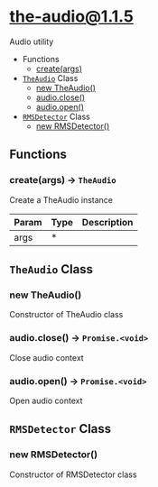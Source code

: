 <!-- // Code generated by coz. DO NOT EDIT. -->
# the-audio@1.1.5

Audio utility

+ Functions
  + [create(args)](#the-audio-function-create)
+ [`TheAudio`](#the-audio-classes) Class
  + [new TheAudio()](#the-audio-classes-the-audio-constructor)
  + [audio.close()](#the-audio-classes-the-audio-close)
  + [audio.open()](#the-audio-classes-the-audio-open)
+ [`RMSDetector`](#the-audio-classes) Class
  + [new RMSDetector()](#the-audio-classes-rms-detector-constructor)

## Functions

<a class='md-heading-link' name="the-audio-function-create" ></a>

### create(args) -> `TheAudio`

Create a TheAudio instance

| Param | Type | Description |
| ----- | --- | -------- |
| args | * |  |



<a class='md-heading-link' name="the-audio-classes"></a>

## `TheAudio` Class






<a class='md-heading-link' name="the-audio-classes-the-audio-constructor" ></a>

### new TheAudio()

Constructor of TheAudio class



<a class='md-heading-link' name="the-audio-classes-the-audio-close" ></a>

### audio.close() -> `Promise.<void>`

Close audio context

<a class='md-heading-link' name="the-audio-classes-the-audio-open" ></a>

### audio.open() -> `Promise.<void>`

Open audio context

<a class='md-heading-link' name="the-audio-classes"></a>

## `RMSDetector` Class






<a class='md-heading-link' name="the-audio-classes-rms-detector-constructor" ></a>

### new RMSDetector()

Constructor of RMSDetector class





